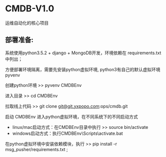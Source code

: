 # CMDB-V1.0

运维自动化的核心项目

## 部署准备:

系统使用python3.5.2 + django + MongoDB开发，环境依赖在 requirements.txt 中列出；

方便部署环境隔离，需要先安装python虚拟环境, python3有自己的默认虚拟环境 pyvenv

创建python环境 >> pyvenv CMDBEnv

进入目录 >> cd CMDBEnv

拉取线上代码 >> git clone git@git.yxpopo.com:ops/cmdb.git

启动 CMDBEnv 进入python虚拟环境，在不同系统下的不同启动方式

- linux/mac启动方式：在CMDBEnv目录中执行 >> source bin/activate
- windows启动方式：执行CMDBEnv\Scripts\activate.bat

在python虚拟环境中安装依赖模块，执行 >> pip install -r msg_pusher/requirements.txt ;